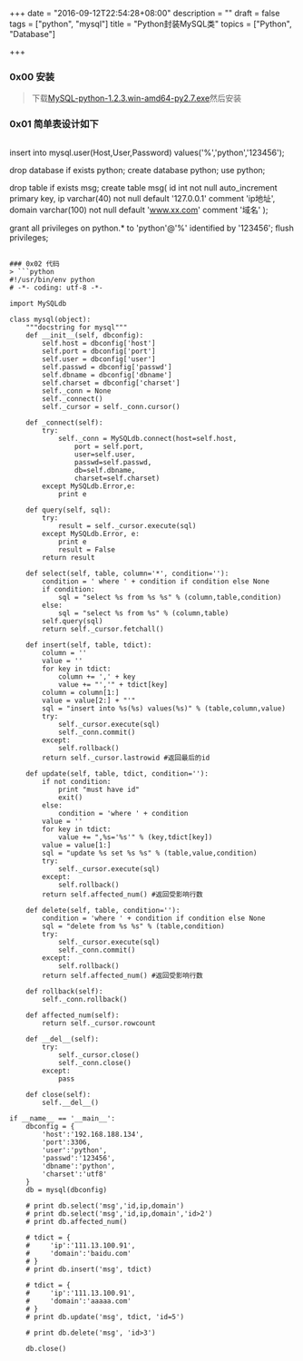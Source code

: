+++
date = "2016-09-12T22:54:28+08:00"
description = ""
draft = false
tags = ["python", "mysql"]
title = "Python封装MySQL类"
topics = ["Python", "Database"]

+++

### 0x00 安装
> 下载[MySQL-python-1.2.3.win-amd64-py2.7.exe](http://www.codegood.com/archives/129)然后安装

### 0x01 简单表设计如下
> ```
insert into mysql.user(Host,User,Password) values('%','python','123456');

drop database if exists python;
create database python;
use python;

drop table if exists msg;
create table msg(
id int not null auto_increment primary key,
ip varchar(40) not null default '127.0.0.1' comment 'ip地址',
domain varchar(100) not null default 'www.xx.com' comment '域名'
);

grant all privileges on python.* to 'python'@'%' identified by '123456';
flush privileges;
```

### 0x02 代码
> ```python
#!/usr/bin/env python
# -*- coding: utf-8 -*-

import MySQLdb

class mysql(object):
    """docstring for mysql"""
    def __init__(self, dbconfig):
        self.host = dbconfig['host']
        self.port = dbconfig['port']
        self.user = dbconfig['user']
        self.passwd = dbconfig['passwd']
        self.dbname = dbconfig['dbname']
        self.charset = dbconfig['charset']
        self._conn = None
        self._connect()
        self._cursor = self._conn.cursor()

    def _connect(self):
        try:
            self._conn = MySQLdb.connect(host=self.host,
                port = self.port,
                user=self.user,
                passwd=self.passwd,
                db=self.dbname,
                charset=self.charset)
        except MySQLdb.Error,e:
            print e
            
    def query(self, sql):
        try:
            result = self._cursor.execute(sql)
        except MySQLdb.Error, e:
            print e
            result = False
        return result

    def select(self, table, column='*', condition=''):
        condition = ' where ' + condition if condition else None
        if condition:
            sql = "select %s from %s %s" % (column,table,condition)
        else:
            sql = "select %s from %s" % (column,table)
        self.query(sql)
        return self._cursor.fetchall()

    def insert(self, table, tdict):
        column = ''
        value = ''
        for key in tdict:
            column += ',' + key
            value += "','" + tdict[key]
        column = column[1:]
        value = value[2:] + "'"
        sql = "insert into %s(%s) values(%s)" % (table,column,value)
        try:
            self._cursor.execute(sql)
            self._conn.commit()
        except:
            self.rollback()
        return self._cursor.lastrowid #返回最后的id

    def update(self, table, tdict, condition=''):
        if not condition:
            print "must have id"
            exit()
        else:
            condition = 'where ' + condition
        value = ''
        for key in tdict:
            value += ",%s='%s'" % (key,tdict[key])
        value = value[1:]
        sql = "update %s set %s %s" % (table,value,condition)
        try:
            self._cursor.execute(sql)
        except:
            self.rollback()
        return self.affected_num() #返回受影响行数

    def delete(self, table, condition=''):
        condition = 'where ' + condition if condition else None
        sql = "delete from %s %s" % (table,condition)
        try:
            self._cursor.execute(sql)
            self._conn.commit()
        except:
            self.rollback()
        return self.affected_num() #返回受影响行数

    def rollback(self):
        self._conn.rollback()

    def affected_num(self):
        return self._cursor.rowcount

    def __del__(self):
        try:
            self._cursor.close()
            self._conn.close()
        except:
            pass

    def close(self):
        self.__del__()

if __name__ == '__main__':
    dbconfig = {
        'host':'192.168.188.134',
        'port':3306,
        'user':'python',
        'passwd':'123456',
        'dbname':'python',
        'charset':'utf8'
    }
    db = mysql(dbconfig)

    # print db.select('msg','id,ip,domain')
    # print db.select('msg','id,ip,domain','id>2')
    # print db.affected_num()

    # tdict = {
    #     'ip':'111.13.100.91',
    #     'domain':'baidu.com'
    # }
    # print db.insert('msg', tdict)
    
    # tdict = {
    #     'ip':'111.13.100.91',
    #     'domain':'aaaaa.com'
    # }
    # print db.update('msg', tdict, 'id=5')

    # print db.delete('msg', 'id>3')

    db.close()
```